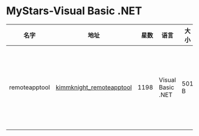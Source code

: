# MyStars-Visual Basic .NET
|    名字     |                                   地址                                    |星数|      语言       |大小 |                                                     描述                                                      |
|-------------|---------------------------------------------------------------------------|---:|-----------------|-----|---------------------------------------------------------------------------------------------------------------|
|remoteapptool|[kimmknight_remoteapptool](https://github.com/kimmknight/remoteapptool.git)|1198|Visual Basic .NET|501 B|Create and manage RemoteApps hosted on Windows 7, 8, 10, XP and Server. Generate RDP and MSI files for clients.|

